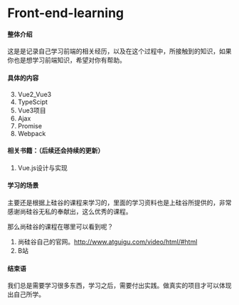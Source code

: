 # Front-end-learning

#### 整体介绍
这是是记录自己学习前端的相关经历，以及在这个过程中，所接触到的知识，如果你也是想学习前端知识，希望对你有帮助。

#### 具体的内容

3. Vue2_Vue3
4. TypeScipt
3. Vue3项目
4. Ajax
5. Promise
6. Webpack



#### 相关书籍：（后续还会持续的更新）

1. Vue.js设计与实现



#### 学习的场景

主要还是根据上硅谷的课程来学习的，里面的学习资料也是上硅谷所提供的，非常感谢尚硅谷无私的奉献出，这么优秀的课程。

那么尚硅谷的课程在哪里可以看到呢？

1. 尚硅谷自己的官网。http://www.atguigu.com/video/html/#html
2. B站

####  结束语

我们总是需要学习很多东西，学习之后，需要付出实践。做真实的项目才可以体现出自己所学。
